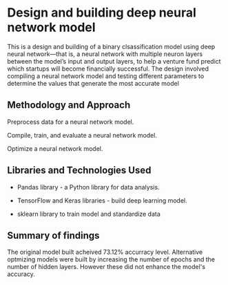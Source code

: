 #  Design and building  deep neural network model 

This is a design  and building of a binary clsassification model using deep neural network—that is, a neural network with multiple neuron layers between the model’s input and output layers, to help a venture fund predict which startups will become financially successful. The design involved compiling a neural network model and testing  different parameters to determine the values that generate the most accurate model


## Methodology and Approach

Preprocess data for a neural network model.

Compile, train, and evaluate a neural network model.

Optimize a neural network model.


## Libraries and Technologies Used

- Pandas library -  a Python library for data analysis. 

- TensorFlow and Keras libraries  - build deep learning model.

- sklearn library to train model and standardize data 




## Summary of findings 
The original model built acheived  73.12%  accurracy level. Alternative optmizing models  were built by increasing the number of epochs and the number of hidden layers. However these did not enhance the model's accuracy. 